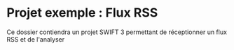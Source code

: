 # Projet exemple : Flux RSS
Ce dossier contiendra un projet SWIFT 3 permettant de réceptionner un flux RSS et de l'analyser